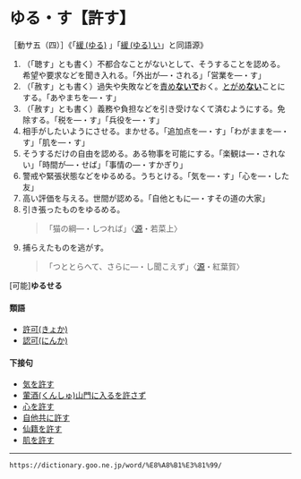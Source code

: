 # ゆる・す【許す】

［動サ五（四）］《「[緩 (ゆる)](https://dictionary.goo.ne.jp/word/%E7%B7%A9_%28%E3%82%86%E3%82%8B%29/#jn-225891) 」「[緩 (ゆる) い](https://dictionary.goo.ne.jp/word/%E7%B7%A9%E3%81%84/#jn-225893)」と同語源》

1. （「聴す」とも書く）不都合なことがないとして、そうすることを認める。希望や要求などを聞き入れる。「外出が―・される」「営業を―・す」
2. （「赦す」とも書く）過失や失敗などを[責め**ないで**](せめる（責める）)おく。[とがめ**ない**](とがめる（咎める）)ことにする。「あやまちを―・す」
3. （「赦す」とも書く）義務や負担などを引き受けなくて済むようにする。免除する。「税を―・す」「兵役を―・す」
4. 相手がしたいようにさせる。まかせる。「追加点を―・す」「わがままを―・す」「肌を―・す」
5. そうするだけの自由を認める。ある物事を可能にする。「楽観は―・されない」「時間が―・せば」「事情の―・すかぎり」
6. 警戒や緊張状態などをゆるめる。うちとける。「気を―・す」「心を―・した友」
7. 高い評価を与える。世間が認める。「自他ともに―・すその道の大家」
8. 引き張ったものをゆるめる。
    >「猫の綱―・しつれば」〈[源](https://dictionary.goo.ne.jp/word/%E6%BA%90%E6%B0%8F%E7%89%A9%E8%AA%9E/#jn-69890)・若菜上〉
9. 捕らえたものを逃がす。
    >「つととらへて、さらに―・し聞こえず」〈[源](https://dictionary.goo.ne.jp/word/%E6%BA%90%E6%B0%8F%E7%89%A9%E8%AA%9E/#jn-69890)・紅葉賀〉
        

\[可能\]**ゆるせる**

#### 類語

-   [許可(きょか)](https://dictionary.goo.ne.jp/word/%E8%A8%B1%E5%8F%AF/#jn-57266)
-   [認可(にんか)](https://dictionary.goo.ne.jp/word/%E8%AA%8D%E5%8F%AF/#jn-168783)

#### 下接句

-   [気を許す](https://dictionary.goo.ne.jp/word/%E6%B0%97%E3%82%92%E8%A8%B1%E3%81%99/#jn-50147)
-   [葷酒(くんしゅ)山門に入るを許さず](https://dictionary.goo.ne.jp/word/%E8%91%B7%E9%85%92%E5%B1%B1%E9%96%80%E3%81%AB%E5%85%A5%E3%82%8B%E3%82%92%E8%A8%B1%E3%81%95%E3%81%9A/#jn-65584)
-   [心を許す](https://dictionary.goo.ne.jp/word/%E5%BF%83%E3%82%92%E8%A8%B1%E3%81%99/#jn-78083)
-   [自他共に許す](https://dictionary.goo.ne.jp/word/%E8%87%AA%E4%BB%96%E5%85%B1%E3%81%AB%E8%A8%B1%E3%81%99/#jn-97319)
-   [仙籍を許す](https://dictionary.goo.ne.jp/word/%E4%BB%99%E7%B1%8D%E3%82%92%E8%A8%B1%E3%81%99/#jn-126665)
-   [肌を許す](https://dictionary.goo.ne.jp/word/%E8%82%8C%E3%82%92%E8%A8%B1%E3%81%99/#jn-176527)

---
`https://dictionary.goo.ne.jp/word/%E8%A8%B1%E3%81%99/`